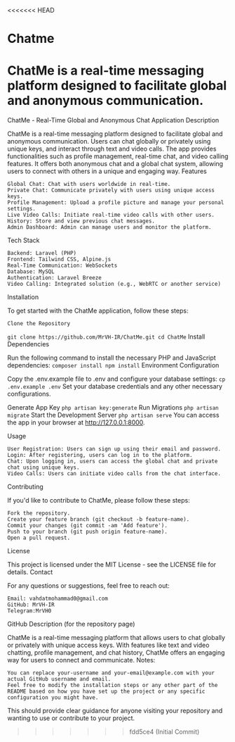 <<<<<<< HEAD
# Chatme
ChatMe is a real-time messaging platform designed to facilitate global and anonymous communication.
=======
ChatMe - Real-Time Global and Anonymous Chat Application
Description

ChatMe is a real-time messaging platform designed to facilitate global and anonymous communication. Users can chat globally or privately using unique keys, and interact through text and video calls. The app provides functionalities such as profile management, real-time chat, and video calling features. It offers both anonymous chat and a global chat system, allowing users to connect with others in a unique and engaging way.
Features

    Global Chat: Chat with users worldwide in real-time.
    Private Chat: Communicate privately with users using unique access keys.
    Profile Management: Upload a profile picture and manage your personal settings.
    Live Video Calls: Initiate real-time video calls with other users.
    History: Store and view previous chat messages.
    Admin Dashboard: Admin can manage users and monitor the platform.

Tech Stack

    Backend: Laravel (PHP)
    Frontend: Tailwind CSS, Alpine.js
    Real-Time Communication: WebSockets
    Database: MySQL
    Authentication: Laravel Breeze
    Video Calling: Integrated solution (e.g., WebRTC or another service)

Installation

To get started with the ChatMe application, follow these steps:

    Clone the Repository
``
git clone https://github.com/MrVH-IR/ChatMe.git
cd ChatMe
``
Install Dependencies

Run the following command to install the necessary PHP and JavaScript dependencies:
``
composer install
npm install
``
Environment Configuration

Copy the .env.example file to .env and configure your database settings:
``
cp .env.example .env
``
Set your database credentials and any other necessary configurations.

Generate App Key
``
php artisan key:generate
``
Run Migrations
``
php artisan migrate
``
Start the Development Server
``
    php artisan serve
``
    You can access the app in your browser at http://127.0.0.1:8000.

Usage

    User Registration: Users can sign up using their email and password.
    Login: After registering, users can log in to the platform.
    Chat: Upon logging in, users can access the global chat and private chat using unique keys.
    Video Calls: Users can initiate video calls from the chat interface.

Contributing

If you'd like to contribute to ChatMe, please follow these steps:

    Fork the repository.
    Create your feature branch (git checkout -b feature-name).
    Commit your changes (git commit -am 'Add feature').
    Push to your branch (git push origin feature-name).
    Open a pull request.

License

This project is licensed under the MIT License - see the LICENSE file for details.
Contact

For any questions or suggestions, feel free to reach out:

    Email: vahdatmohammad0@gmail.com
    GitHub: MrVH-IR
    Telegram:MrVH0

GitHub Description (for the repository page)

ChatMe is a real-time messaging platform that allows users to chat globally or privately with unique access keys. With features like text and video chatting, profile management, and chat history, ChatMe offers an engaging way for users to connect and communicate.
Notes:

    You can replace your-username and your-email@example.com with your actual GitHub username and email.
    Feel free to modify the installation steps or any other part of the README based on how you have set up the project or any specific configuration you might have.

This should provide clear guidance for anyone visiting your repository and wanting to use or contribute to your project.
>>>>>>> fdd5ce4 (Initial Commit)
